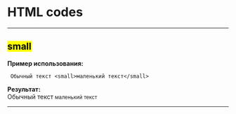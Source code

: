 
<link rel="stylesheet"
      href="//cdnjs.cloudflare.com/ajax/libs/highlight.js/11.5.1/styles/base16/tomorrow.min.css">
<script type="text/javascript" src="//cdnjs.cloudflare.com/ajax/libs/highlight.js/11.5.1/highlight.min.js"></script>
<script>hljs.highlightAll();</script>

# HTML codes

---

## <mark>**small**</mark>  
**Пример использования:**

     Обычный текст <small>маленький текст</small>

**Результат:**  
Обычный текст <small>маленький текст</small>

---